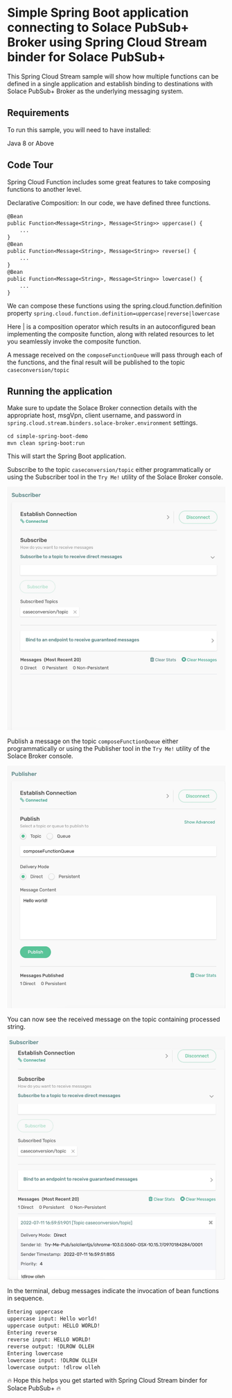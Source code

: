 # Simple Spring Boot application connecting to Solace PubSub+ Broker using Spring Cloud Stream binder for Solace PubSub+ 

This Spring Cloud Stream sample will show how multiple functions can be defined in a single application and establish binding to destinations with Solace PubSub+ Broker as the underlying messaging system.

## Requirements

To run this sample, you will need to have installed:

Java 8 or Above

## Code Tour

Spring Cloud Function includes some great features to take composing functions to another level.

Declarative Composition: In our code, we have defined three functions.
```
@Bean
public Function<Message<String>, Message<String>> uppercase() {
    ...
}
@Bean
public Function<Message<String>, Message<String>> reverse() {
    ...
}
@Bean
public Function<Message<String>, Message<String>> lowercase() {
    ...
}
```
We can compose these functions using the spring.cloud.function.definition property `spring.cloud.function.definition=uppercase|reverse|lowercase`

Here | is a composition operator which results in an autoconfigured bean implementing the composite function, along with related resources to let you seamlessly invoke the composite function.

A message received on the `composeFunctionQueue` will pass through each of the functions, and the final result will be published to the topic `caseconversion/topic`



## Running the application

Make sure to update the Solace Broker connection details with the appropriate host, msgVpn, client username, and password in `spring.cloud.stream.binders.solace-broker.environment` settings.

```
cd simple-spring-boot-demo
mvn clean spring-boot:run
```
This will start the Spring Boot application.

Subscribe to the topic `caseconversion/topic` either programmatically or using the Subscriber tool in the `Try Me!` utility of the Solace Broker console.

<p align="center"><img width="640" alt="auth" src="images/tryme-subscriber-1.jpg"></p>

Publish a message on the topic `composeFunctionQueue` either programmatically or using the Publisher tool in the `Try Me!` utility of the Solace Broker console.

<p align="center"><img width="640" alt="auth" src="images/tryme-publisher.jpg"></p>

You can now see the received message on the topic containing processed string.

<p align="center"><img width="640" alt="auth" src="images/tryme-subscriber-2.jpg"></p>


In the terminal, debug messages indicate the invocation of bean functions in sequence.
```
Entering uppercase
uppercase input: Hello world!
uppercase output: HELLO WORLD!
Entering reverse
reverse input: HELLO WORLD!
reverse output: !DLROW OLLEH
Entering lowercase
lowercase input: !DLROW OLLEH
lowercase output: !dlrow olleh
```

🔥 Hope this helps you get started with Spring Cloud Stream binder for Solace PubSub+ 🔥